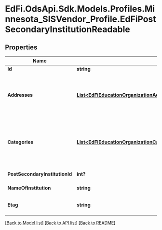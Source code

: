# EdFi.OdsApi.Sdk.Models.Profiles.Minnesota_SISVendor_Profile.EdFiPostSecondaryInstitutionReadable
## Properties

Name | Type | Description | Notes
------------ | ------------- | ------------- | -------------
**Id** | **string** |  | 
**Addresses** | [**List&lt;EdFiEducationOrganizationAddressPostSecondaryInstitutionReadable&gt;**](EdFiEducationOrganizationAddressPostSecondaryInstitutionReadable.md) | An unordered collection of educationOrganizationAddresses. The set of elements that describes the physical location of the education entity, including the street address, city, state, ZIP code, and ZIP code + 4. | 
**Categories** | [**List&lt;EdFiEducationOrganizationCategoryPostSecondaryInstitutionReadable&gt;**](EdFiEducationOrganizationCategoryPostSecondaryInstitutionReadable.md) | An unordered collection of educationOrganizationCategories. The classification of the education agency within the geographic boundaries of a state according to the level of administrative and operational control granted by the state. | 
**PostSecondaryInstitutionId** | **int?** | The ID of the post secondary institution. | 
**NameOfInstitution** | **string** | The full, legally accepted name of the institution. | 
**Etag** | **string** | A unique system-generated value that identifies the version of the resource. | [optional] 

[[Back to Model list]](../README.md#documentation-for-models) [[Back to API list]](../README.md#documentation-for-api-endpoints) [[Back to README]](../README.md)

